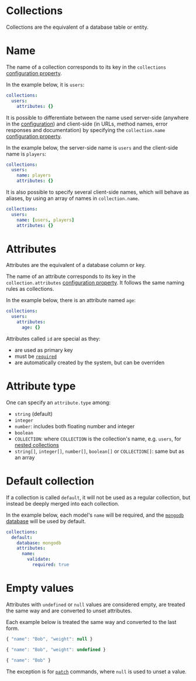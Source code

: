 # Collections

Collections are the equivalent of a database table or entity.

# Name

The name of a collection corresponds to its key in the `collections`
[configuration property](../configuration/configuration.md#properties).

In the example below, it is `users`:

```yml
collections:
  users:
    attributes: {}
```

It is possible to differentiate between the name used server-side (anywhere in
the [configuration](../configuration/configuration.md)) and client-side
(in URLs, method names, error responses and documentation) by specifying the
`collection.name`
[configuration property](../configuration/configuration.md#properties).

In the example below, the server-side name is `users` and the client-side name
is `players`:

```yml
collections:
  users:
    name: players
    attributes: {}
```

It is also possible to specify several client-side names, which will behave
as aliases, by using an array of names in `collection.name`.


```yml
collections:
  users:
    name: [users, players]
    attributes: {}
```

# Attributes

Attributes are the equivalent of a database column or key.

The name of an attribute corresponds to its key in the `collection.attributes`
[configuration property](../configuration/configuration.md#properties). It
follows the same naming rules as collections.

In the example below, there is an attribute named `age`:

```yml
collections:
  users:
    attributes:
      age: {}
```

Attributes called `id` are special as they:
  - are used as primary key
  - must be [`required`](validation.md)
  - are automatically created by the system, but can be overriden

# Attribute type

One can specify an `attribute.type` among:
  - `string` (default)
  - `integer`
  - `number`: includes both floating number and integer
  - `boolean`
  - `COLLECTION`: where `COLLECTION` is the collection's name, e.g. `users`,
    for [nested collections](relations.md)
  - `string[]`, `integer[]`, `number[]`, `boolean[]` or `COLLECTION[]`: same but
    as an array

# Default collection

If a collection is called `default`, it will not be used as a regular
collection, but instead be deeply merged into each collection.

In the example below, each model's `name` will be required, and the
[`mongodb` database](../databases/mongodb.md) will be used by default.

```yml
collections:
  default:
    database: mongodb
    attributes:
      name:
        validate:
          required: true
```

# Empty values

Attributes with `undefined` or `null` values are considered empty, are treated
the same way and are converted to unset attributes.

Each example below is treated the same way and converted to the last form.

<!-- eslint-skip -->
```js
{ "name": "Bob", "weight": null }
```

<!-- eslint-skip -->
```js
{ "name": "Bob", "weight": undefined }
```

<!-- eslint-skip -->
```js
{ "name": "Bob" }
```

The exception is for [`patch`](../../client/request/crud.md#patch-command)
commands, where `null` is used to unset a value.
